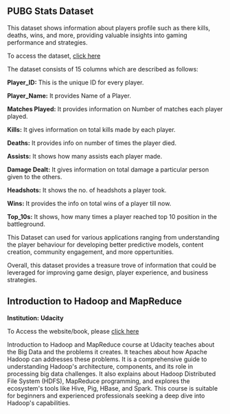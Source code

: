 ## PUBG Stats Dataset

This dataset shows information about players profile such as there kills, deaths, wins, and more, providing valuable insights into gaming performance and strategies.

To access the dataset, [click here](https://www.kaggle.com/datasets/mohammadtalib786/pubg-stats-dataset?resource=download)

The dataset consists of 15 columns which are described as follows:

**Player_ID:** This is the unique ID for every player.

**Player_Name:** It provides Name of a Player.

**Matches Played:** It provides information on Number of matches each player played.

**Kills:** It gives information on total kills made by each player.

**Deaths:** It provides info on number of times the player died.

**Assists:** It shows how many assists each player made.

**Damage Dealt:** It gives information on total damage a particular person given to the others.

**Headshots:** It shows the no. of headshots a player took.

**Wins:** It provides the info on total wins of a player till now.

**Top_10s:** It shows, how many times a player reached top 10 position in the battleground.

This Dataset can used for various applications ranging from understanding the player behaviour for developing better predictive models, content creation, community engagement, and more oppertunities.

Overall, this dataset provides a treasure trove of information that could be leveraged for improving game design, player experience, and business strategies.

## Introduction to Hadoop and MapReduce

**Institution:** **Udacity**

To Access the website/book, please [click here](https://www.udacity.com/course/ud617)

Introduction to Hadoop and MapReduce course at Udacity teaches about the Big Data and the problems it creates. It teaches about how Apache Hadoop can addresses these problems. It is a comprehensive guide to understanding Hadoop's architecture, components, and its role in processing big data challenges. It also explains about Hadoop Distributed File System (HDFS), MapReduce programming, and explores the ecosystem's tools like Hive, Pig, HBase, and Spark. This course is suitable for beginners and experienced professionals seeking a deep dive into Hadoop's capabilities.


